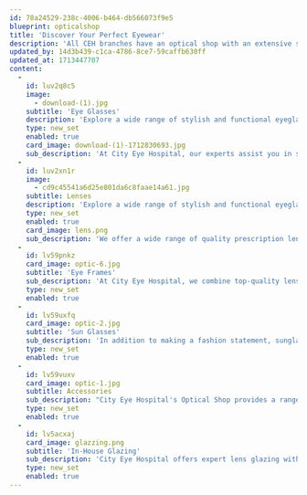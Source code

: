 ```yaml
---
id: 78a24529-238c-4006-b464-db566073f9e5
blueprint: opticalshop
title: 'Discover Your Perfect Eyewear'
description: 'All CEH branches have an optical shop with an extensive selection of the latest brands and a dedicated team available to assist you elevate your style and vision. Our Optical Shop also offers eye exams and eyewear repair for scratched or damaged glasses/lenses.'
updated_by: 14d3b439-c1ca-4786-8ce7-59caffb630ff
updated_at: 1713447707
content:
  -
    id: luv2q8c5
    image:
      - download-(1).jpg
    subtitle: 'Eye Glasses'
    description: 'Explore a wide range of stylish and functional eyeglasses to enhance your vision and style.'
    type: new_set
    enabled: true
    card_image: download-(1)-1712830693.jpg
    sub_description: 'At City Eye Hospital, our experts assist you in selecting prescription glasses that improve vision and relieve eye strain. We offer a variety of options for all ages and lifestyles, including daily wear, reading, driving, and sports. Let us help you find the perfect pair to enhance your vision and comfort every day.'
  -
    id: luv2xn1r
    image:
      - cd9c45541a6d25e801da6c8faae14a61.jpg
    subtitle: Lenses
    description: 'Explore a wide range of stylish and functional eyeglasses to enhance your vision and style.'
    type: new_set
    enabled: true
    card_image: lens.png
    sub_description: 'We offer a wide range of quality prescription lenses, including single vision, varifocal, and polarised options. Our optical staff at City Eye Hospital can assist you in choosing the best lenses for your needs, whether you require specialised tints or coatings like anti-reflection or scratch resistance.'
  -
    id: lv59pnkz
    card_image: optic-6.jpg
    subtitle: 'Eye Frames'
    sub_description: 'At City Eye Hospital, we combine top-quality lenses with stylish frames to match your style and budget. Explore our diverse range of frames, including designer options and frames for children, available in various styles, shapes, materials, and colors. Our selection caters to every preference and routine, ensuring both quality and affordability.'
    type: new_set
    enabled: true
  -
    id: lv59uxfq
    card_image: optic-2.jpg
    subtitle: 'Sun Glasses'
    sub_description: 'In addition to making a fashion statement, sunglasses also enhance your vision and protect you from ultraviolet (UV) light that can be harmful to your eyes.   The Optical Shop at City Eye Hospital features a selection of stunning ophthalmic quality sunglasses from some of the world’s best eyewear designers that are available in prescription and non-prescription lenses'
    type: new_set
    enabled: true
  -
    id: lv59vuxv
    card_image: optic-1.jpg
    subtitle: Accessories
    sub_description: "City Eye Hospital's Optical Shop provides a range of eyewear accessories, including lens cleaners, adjustable cords, and stylish protective cases in various materials with magnetic closures. They offer personalized branding services for added individuality. Enhance your eyewear's functionality and style with these quality accessories."
    type: new_set
    enabled: true
  -
    id: lv5acxaj
    card_image: glazzing.png
    subtitle: 'In-House Glazing'
    sub_description: 'City Eye Hospital offers expert lens glazing with a wide range of framing materials for eyeglasses and sunglasses. Our team manages adjustments, frame transfers, and ensures quality lenses with efficient turnaround times. Trust us for your lens needs at City Eye Hospital.'
    type: new_set
    enabled: true
---
```

